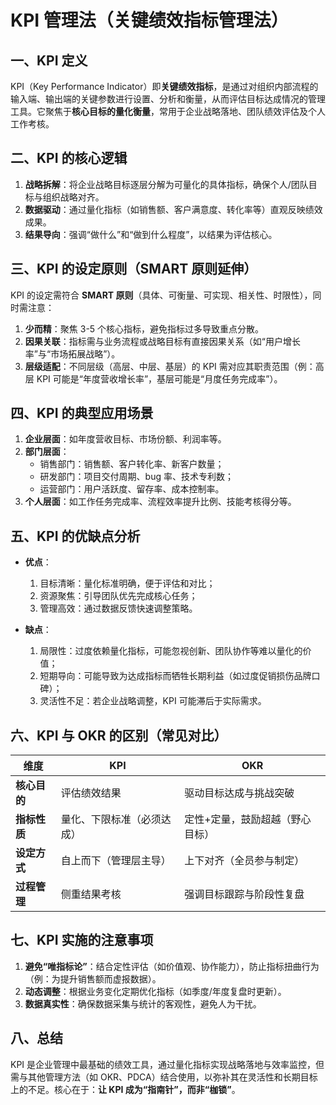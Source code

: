 # KPI 管理法（关键绩效指标管理法）

## **一、KPI 定义**

KPI（Key Performance Indicator）即**关键绩效指标**，是通过对组织内部流程的输入端、输出端的关键参数进行设置、分析和衡量，从而评估目标达成情况的管理工具。它聚焦于**核心目标的量化衡量**，常用于企业战略落地、团队绩效评估及个人工作考核。

## **二、KPI 的核心逻辑**

1. **战略拆解**：将企业战略目标逐层分解为可量化的具体指标，确保个人/团队目标与组织战略对齐。
2. **数据驱动**：通过量化指标（如销售额、客户满意度、转化率等）直观反映绩效成果。
3. **结果导向**：强调“做什么”和“做到什么程度”，以结果为评估核心。

## **三、KPI 的设定原则（SMART 原则延伸）**

KPI 的设定需符合 **SMART 原则**（具体、可衡量、可实现、相关性、时限性），同时需注意：

1. **少而精**：聚焦 3-5 个核心指标，避免指标过多导致重点分散。
2. **因果关联**：指标需与业务流程或战略目标有直接因果关系（如“用户增长率”与“市场拓展战略”）。
3. **层级适配**：不同层级（高层、中层、基层）的 KPI 需对应其职责范围（例：高层 KPI 可能是“年度营收增长率”，基层可能是“月度任务完成率”）。

## **四、KPI 的典型应用场景**

1. **企业层面**：如年度营收目标、市场份额、利润率等。
2. **部门层面**：
   - 销售部门：销售额、客户转化率、新客户数量；
   - 研发部门：项目交付周期、bug 率、技术专利数；
   - 运营部门：用户活跃度、留存率、成本控制率。
3. **个人层面**：如工作任务完成率、流程效率提升比例、技能考核得分等。

## **五、KPI 的优缺点分析**

- **优点**：

  1. 目标清晰：量化标准明确，便于评估和对比；
  2. 资源聚焦：引导团队优先完成核心任务；
  3. 管理高效：通过数据反馈快速调整策略。

- **缺点**：
  1. 局限性：过度依赖量化指标，可能忽视创新、团队协作等难以量化的价值；
  2. 短期导向：可能导致为达成指标而牺牲长期利益（如过度促销损伤品牌口碑）；
  3. 灵活性不足：若企业战略调整，KPI 可能滞后于实际需求。

## **六、KPI 与 OKR 的区别（常见对比）**

| **维度**     | **KPI**                    | **OKR**                         |
| ------------ | -------------------------- | ------------------------------- |
| **核心目的** | 评估绩效结果               | 驱动目标达成与挑战突破          |
| **指标性质** | 量化、下限标准（必须达成） | 定性+定量，鼓励超越（野心目标） |
| **设定方式** | 自上而下（管理层主导）     | 上下对齐（全员参与制定）        |
| **过程管理** | 侧重结果考核               | 强调目标跟踪与阶段性复盘        |

## **七、KPI 实施的注意事项**

1. **避免“唯指标论”**：结合定性评估（如价值观、协作能力），防止指标扭曲行为（例：为提升销售额而虚报数据）。
2. **动态调整**：根据业务变化定期优化指标（如季度/年度复盘时更新）。
3. **数据真实性**：确保数据采集与统计的客观性，避免人为干扰。

## **八、总结**

KPI 是企业管理中最基础的绩效工具，通过量化指标实现战略落地与效率监控，但需与其他管理方法（如 OKR、PDCA）结合使用，以弥补其在灵活性和长期目标上的不足。核心在于：**让 KPI 成为“指南针”，而非“枷锁”**。
